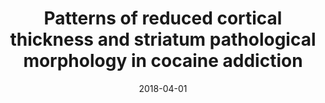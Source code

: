 ---
title: "Patterns of reduced cortical thickness and striatum pathological morphology in cocaine addiction"
collection: publications
permalink: /publication/2018-04-01-Patterns-of-reduced-cortical-thickness-and-striatum-pathological-morphology-in-cocaine-addiction
date: 2018-04-01
venue: 'bioRxiv'
paperurl: 'https://www.biorxiv.org/content/early/2018/04/22/306068.abstract'
citation: 'Garza-Villarreal, Eduardo A, Alcala, Ruth, Balducci, Thania, Angeles-Valdez, Diego, Chakravarty, Mallar, <b>Devenyi, Gabriel A</b>, Gonzalez-Olvera, Jorge J, &quot;<i>Patterns of reduced cortical thickness and striatum pathological morphology in cocaine addiction</i>.&quot; bioRxiv, 2018.'
---